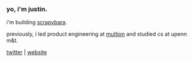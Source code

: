 ### yo, i'm justin.

i'm building <a href="https://scrapybara.com">scrapybara</a>.

previously, i led product engineering at <a href="https://multion.ai">multion</a> and studied cs at upenn m&t.

<a href="https://twitter.com/justinsunyt">twitter</a> | <a href="https://justinsun.me">website</a>
